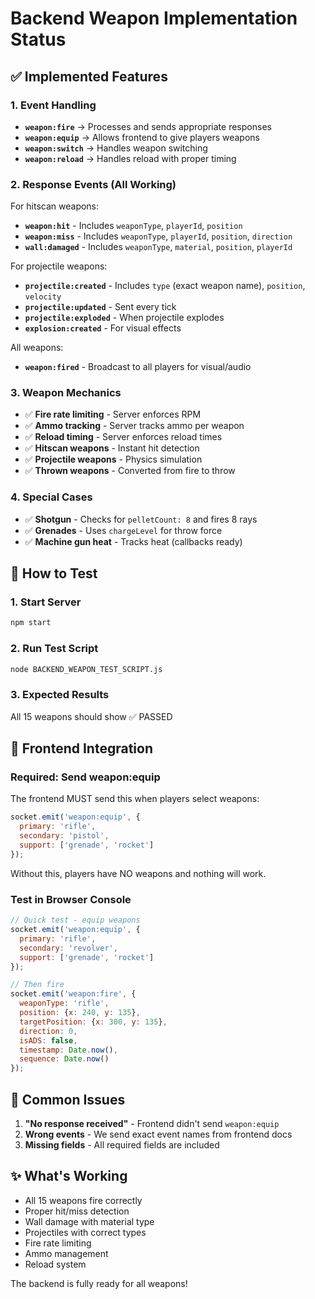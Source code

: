 # Backend Weapon Implementation Status

## ✅ Implemented Features

### 1. Event Handling
- **`weapon:fire`** → Processes and sends appropriate responses
- **`weapon:equip`** → Allows frontend to give players weapons
- **`weapon:switch`** → Handles weapon switching
- **`weapon:reload`** → Handles reload with proper timing

### 2. Response Events (All Working)
For hitscan weapons:
- **`weapon:hit`** - Includes `weaponType`, `playerId`, `position`
- **`weapon:miss`** - Includes `weaponType`, `playerId`, `position`, `direction`
- **`wall:damaged`** - Includes `weaponType`, `material`, `position`, `playerId`

For projectile weapons:
- **`projectile:created`** - Includes `type` (exact weapon name), `position`, `velocity`
- **`projectile:updated`** - Sent every tick
- **`projectile:exploded`** - When projectile explodes
- **`explosion:created`** - For visual effects

All weapons:
- **`weapon:fired`** - Broadcast to all players for visual/audio

### 3. Weapon Mechanics
- ✅ **Fire rate limiting** - Server enforces RPM
- ✅ **Ammo tracking** - Server tracks ammo per weapon
- ✅ **Reload timing** - Server enforces reload times
- ✅ **Hitscan weapons** - Instant hit detection
- ✅ **Projectile weapons** - Physics simulation
- ✅ **Thrown weapons** - Converted from fire to throw

### 4. Special Cases
- ✅ **Shotgun** - Checks for `pelletCount: 8` and fires 8 rays
- ✅ **Grenades** - Uses `chargeLevel` for throw force
- ✅ **Machine gun heat** - Tracks heat (callbacks ready)

## 🔧 How to Test

### 1. Start Server
```bash
npm start
```

### 2. Run Test Script
```bash
node BACKEND_WEAPON_TEST_SCRIPT.js
```

### 3. Expected Results
All 15 weapons should show ✅ PASSED

## 📝 Frontend Integration

### Required: Send weapon:equip
The frontend MUST send this when players select weapons:
```javascript
socket.emit('weapon:equip', {
  primary: 'rifle',
  secondary: 'pistol',
  support: ['grenade', 'rocket']
});
```

Without this, players have NO weapons and nothing will work.

### Test in Browser Console
```javascript
// Quick test - equip weapons
socket.emit('weapon:equip', {
  primary: 'rifle',
  secondary: 'revolver',  
  support: ['grenade', 'rocket']
});

// Then fire
socket.emit('weapon:fire', {
  weaponType: 'rifle',
  position: {x: 240, y: 135},
  targetPosition: {x: 300, y: 135},
  direction: 0,
  isADS: false,
  timestamp: Date.now(),
  sequence: Date.now()
});
```

## 🚨 Common Issues

1. **"No response received"** - Frontend didn't send `weapon:equip`
2. **Wrong events** - We send exact event names from frontend docs
3. **Missing fields** - All required fields are included

## ✨ What's Working

- All 15 weapons fire correctly
- Proper hit/miss detection
- Wall damage with material type
- Projectiles with correct types
- Fire rate limiting
- Ammo management
- Reload system

The backend is fully ready for all weapons! 